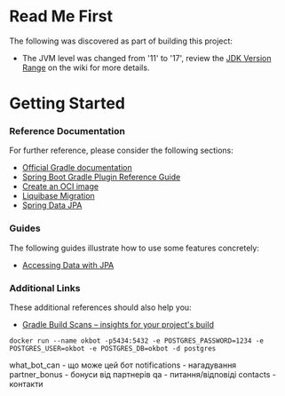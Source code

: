 # Read Me First

The following was discovered as part of building this project:

* The JVM level was changed from '11' to '17', review
  the [JDK Version Range](https://github.com/spring-projects/spring-framework/wiki/Spring-Framework-Versions#jdk-version-range)
  on the wiki for more details.

# Getting Started

### Reference Documentation

For further reference, please consider the following sections:

* [Official Gradle documentation](https://docs.gradle.org)
* [Spring Boot Gradle Plugin Reference Guide](https://docs.spring.io/spring-boot/docs/3.0.2/gradle-plugin/reference/html/)
* [Create an OCI image](https://docs.spring.io/spring-boot/docs/3.0.2/gradle-plugin/reference/html/#build-image)
* [Liquibase Migration](https://docs.spring.io/spring-boot/docs/3.0.2/reference/htmlsingle/#howto.data-initialization.migration-tool.liquibase)
* [Spring Data JPA](https://docs.spring.io/spring-boot/docs/3.0.2/reference/htmlsingle/#data.sql.jpa-and-spring-data)

### Guides

The following guides illustrate how to use some features concretely:

* [Accessing Data with JPA](https://spring.io/guides/gs/accessing-data-jpa/)

### Additional Links

These additional references should also help you:

* [Gradle Build Scans – insights for your project's build](https://scans.gradle.com#gradle)

`docker run --name okbot -p5434:5432 -e POSTGRES_PASSWORD=1234 -e POSTGRES_USER=okbot -e POSTGRES_DB=okbot -d postgres`

what_bot_can - що може цей бот
notifications - нагадування
partner_bonus - бонуси від партнерів
qa - питання/відповіді
contacts - контакти


